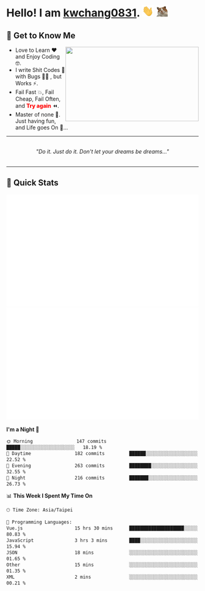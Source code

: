 <h1> <span>Hello! I am <a href="https://github.com/kwchang0831">kwchang0831</a>.</span> <img src="./assets/hi.gif" width="30px" height="30px">  <img src="./assets/cool-cat.gif" height="30px"></h1>
</h1>

## 🎉 Get to Know Me

<a href="#"><img align="right" src="https://media.tenor.com/S5qCffxIFdUAAAAC/the-muppet-kermit-the-frog.gif" width="349" height="195" /></a>

- Love to Learn ❤️ and Enjoy Coding 🤓.
- I write Shit Codes 💩 with Bugs 🐛🐛 , but Works ⚡️.
- Fail Fast 💥, Fail Cheap, Fail Often, and <span style="color:red;font-weight:800;">Try again</span> ⏪️.
- Master of none 🤪. Just having fun, and Life goes On 🌱...

<hr/>
<br/>
<div align="center">
<i>"Do it. Just do it. Don't let your dreams be dreams..." </i>
</div>
<br/>
<hr/>

## 🙈 Quick Stats

![overview](https://raw.githubusercontent.com/kwchang0831/kwchang0831/output/generated/overview.svg)
![languages](https://raw.githubusercontent.com/kwchang0831/kwchang0831/output/generated/languages.svg)

<!--START_SECTION:waka-->
**I'm a Night 🦉** 

```text
🌞 Morning                147 commits         █████░░░░░░░░░░░░░░░░░░░░   18.19 % 
🌆 Daytime                182 commits         ██████░░░░░░░░░░░░░░░░░░░   22.52 % 
🌃 Evening                263 commits         ████████░░░░░░░░░░░░░░░░░   32.55 % 
🌙 Night                  216 commits         ███████░░░░░░░░░░░░░░░░░░   26.73 % 
```


📊 **This Week I Spent My Time On** 

```text
🕑︎ Time Zone: Asia/Taipei

💬 Programming Languages: 
Vue.js                   15 hrs 30 mins      ████████████████████░░░░░   80.83 % 
JavaScript               3 hrs 3 mins        ████░░░░░░░░░░░░░░░░░░░░░   15.94 % 
JSON                     18 mins             ░░░░░░░░░░░░░░░░░░░░░░░░░   01.65 % 
Other                    15 mins             ░░░░░░░░░░░░░░░░░░░░░░░░░   01.35 % 
XML                      2 mins              ░░░░░░░░░░░░░░░░░░░░░░░░░   00.21 % 
```


<!--END_SECTION:waka-->

